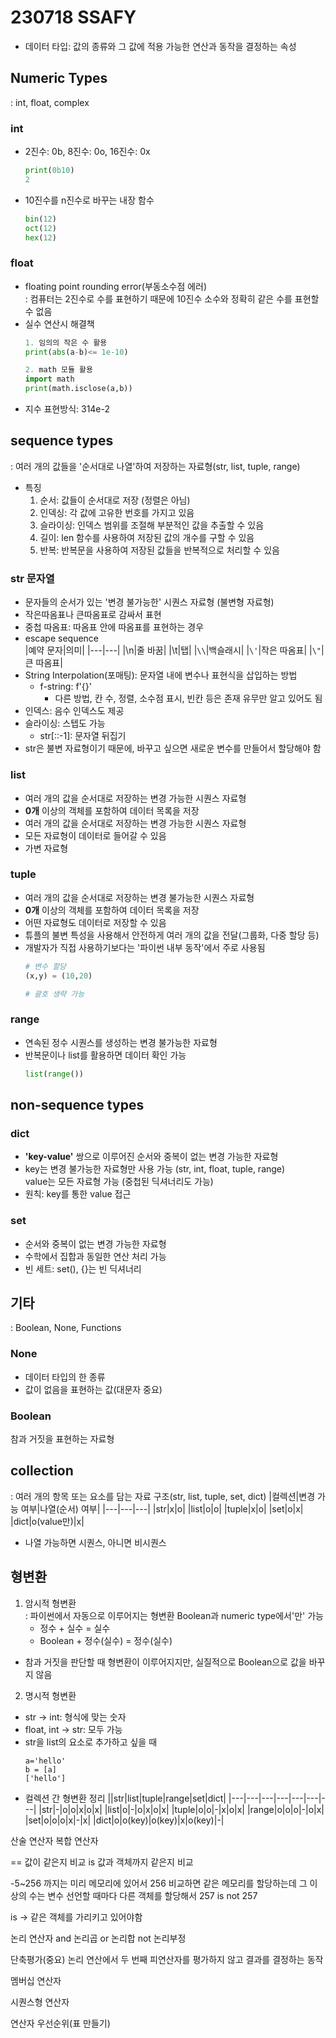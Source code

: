 # 230718 SSAFY
* 데이터 타입: 값의 종류와 그 값에 적용 가능한 연산과 동작을 결정하는 속성
## Numeric Types
: int, float, complex
### int
* 2진수: 0b, 8진수: 0o, 16진수: 0x
    ```python
    print(0b10)
    2
    ```
* 10진수를 n진수로 바꾸는 내장 함수
    ```python
    bin(12)
    oct(12)
    hex(12)
    ```
### float<br>
* floating point rounding error(부동소수점 에러)<br>
: 컴퓨터는 2진수로 수를 표현하기 때문에 10진수 소수와 정확히 같은 수를 표현할 수 없음
* 실수 연산시 해결책
    ```python
    1. 임의의 작은 수 활용
    print(abs(a-b)<= 1e-10)

    2. math 모듈 활용
    import math
    print(math.isclose(a,b))
    ```
* 지수 표현방식: 314e-2
## sequence types
: 여러 개의 값들을 '순서대로 나열'하여 저장하는 자료형(str, list, tuple, range)
* 특징
    1. 순서: 값들이 순서대로 저장 (정렬은 아님)
    2. 인덱싱: 각 값에 고유한 번호를 가지고 있음
    3. 슬라이싱: 인덱스 범위를 조절해 부분적인 값을 추출할 수 있음
    4. 길이: len 함수를 사용하여 저장된 값의 개수를 구할 수 있음
    5. 반복: 반복문을 사용하여 저장된 값들을 반복적으로 처리할 수 있음
### str 문자열
* 문자들의 순서가 있는 '변경 불가능한' 시퀀스 자료형 (불변형 자료형)
* 작은따옴표나 큰따옴표로 감싸서 표현
* 중첩 따옴표: 따옴표 안에 따옴표를 표현하는 경우
* escape sequence<br>
    |예약 문자|의미|
    |---|---|
    |\n|줄 바꿈|
    |\t|탭|
    |`\\`|백슬래시|
    |`\'`|작은 따옴표|
    |`\"`|큰 따옴표|
* String Interpolation(포매팅): 문자열 내에 변수나 표현식을 삽입하는 방법
    * f-string: f'{}'
        * 다른 방법, 칸 수, 정렬, 소수점 표시, 빈칸 등은 존재 유무만 알고 있어도 됨
* 인덱스: 음수 인덱스도 제공
* 슬라이싱: 스텝도 가능
    * str[::-1]: 문자열 뒤집기
* str은 불변 자료형이기 때문에, 바꾸고 싶으면 새로운 변수를 만들어서 할당해야 함
### list
* 여러 개의 값을 순서대로 저장하는 변경 가능한 시퀀스 자료형
* **0개** 이상의 객체를 포함하여 데이터 목록을 저장
* 여러 개의 값을 순서대로 저장하는 변경 가능한 시퀀스 자료형
* 모든 자료형이 데이터로 들어갈 수 있음
* 가변 자료형
### tuple 
* 여러 개의 값을 순서대로 저장하는 변경 불가능한 시퀀스 자료형
* **0개** 이상의 객체를 포함하여 데이터 목록을 저장
* 어떤 자료형도 데이터로 저장할 수 있음
* 튜플의 불변 특성을 사용해서 안전하게 여러 개의 값을 전달(그룹화, 다중 할당 등)
* 개발자가 직접 사용하기보다는 '파이썬 내부 동작'에서 주로 사용됨
    ```python
    # 변수 할당
    (x,y) = (10,20)

    # 괄호 생략 가능
    ```
### range
* 연속된 정수 시퀀스를 생성하는 변경 불가능한 자료형
* 반복문이나 list를 활용하면 데이터 확인 가능
    ```python
    list(range())
    ```
## non-sequence types
### dict
* **'key-value'** 쌍으로 이루어진 순서와 중복이 없는 변경 가능한 자료형
* key는 변경 불가능한 자료형만 사용 가능 (str, int, float, tuple, range)<br>
value는 모든 자료형 가능 (중첩된 딕셔너리도 가능)
* 원칙: key를 통한 value 접근
### set
* 순서와 중복이 없는 변경 가능한 자료형
* 수학에서 집합과 동일한 연산 처리 가능
* 빈 세트: set(), {}는 빈 딕셔너리
## 기타
: Boolean, None, Functions
### None
* 데이터 타입의 한 종류
* 값이 없음을 표현하는 값(대문자 중요)
### Boolean
참과 거짓을 표현하는 자료형
## collection
: 여러 개의 항목 또는 요소를 담는 자료 구조(str, list, tuple, set, dict)
|컬렉션|변경 가능 여부|나열(순서) 여부|
|---|---|---|
|str|x|o|
|list|o|o|
|tuple|x|o|
|set|o|x|
|dict|o(value만)|x|
* 나열 가능하면 시퀀스, 아니면 비시퀀스
## 형변환
1. 암시적 형변환<br>
: 파이썬에서 자동으로 이루어지는 형변환
Boolean과 numeric type에서'만' 가능
    * 정수 + 실수 = 실수
    * Boolean + 정수(실수) = 정수(실수)
* 참과 거짓을 판단할 때 형변환이 이루어지지만, 실질적으로 Boolean으로 값을 바꾸지 않음
2. 명시적 형변환
* str -> int: 형식에 맞는 숫자
* float, int -> str: 모두 가능
* str을 list의 요소로 추가하고 싶을 때
    ```pyton
    a='hello'
    b = [a]
    ['hello']
    ```
* 컬렉션 간 형변환 정리
    ||str|list|tuple|range|set|dict|
    |---|---|---|---|---|---|---|
    |str|-|o|o|x|o|x|
    |list|o|-|o|x|o|x|
    |tuple|o|o|-|x|o|x|
    |range|o|o|o|-|o|x|
    |set|o|o|o|x|-|x|
    |dict|o|o(key)|o(key)|x|o(key)|-|


산술 연산자
복합 연산자

== 값이 같은지 비교
is 값과 객체까지 같은지 비교

-5~256 까지는 미리 메모리에 있어서 256 비교하면 같은 메모리를 할당하는데 그 이상의 수는 변수 선언할 때마다 다른 객체를 할당해서 257 is not 257 

is -> 같은 객체를 가리키고 있어야함

논리 연산자
and 논리곱
or 논리합
not 논리부정

단축평가(중요)
논리 연산에서 두 번째 피연산자를 평가하지 않고 결과를 결정하는 동작

멤버십 연산자

시퀀스형 연산자

연산자 우선순위(표 만들기)